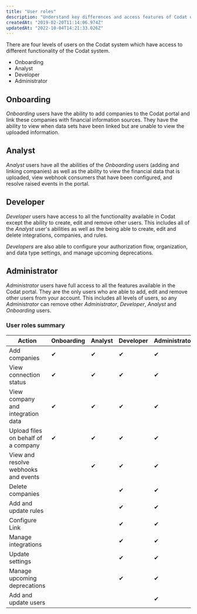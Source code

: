 ```yaml
---
title: "User roles"
description: "Understand key differences and access features of Codat user roles"
createdAt: "2019-02-20T11:14:06.974Z"
updatedAt: "2022-10-04T14:21:33.026Z"
---
```


There are four levels of users on the Codat system which have access to different functionality of the Codat system.

- Onboarding
- Analyst
- Developer
- Administrator

## Onboarding

_Onboarding_ users have the ability to add companies to the Codat portal and link these companies with financial information sources. They have the ability to view when data sets have been linked but are unable to view the uploaded information.

## Analyst

_Analyst_ users have all the abilities of the _Onboarding_ users (adding and linking companies) as well as the ability to view the financial data that is uploaded, view webhook consumers that have been configured, and resolve raised events in the portal.

## Developer

_Developer_ users have access to all the functionality available in Codat except the ability to create, edit and remove other users. This includes all of the _Analyst_ user's abilities as well as the being able to create, edit and delete integrations, companies, and rules.

_Developers_ are also able to configure your authorization flow, organization, and data type settings, and manage upcoming deprecations.

## Administrator

_Administrator_ users have full access to all the features available in the Codat portal. They are the only users who are able to add, edit and remove other users from your account. This includes all levels of users, so any _Administrator_ can remove other _Administrator_, _Developer_, _Analyst_ and _Onboarding_ users.

### User roles summary

| Action                                     	| Onboarding 	| Analyst 	| Developer 	| Administrator 	|
|-------------------------------------------	|------------	|---------	|-----------	|---------------	|
| Add companies                             	| ✔          	| ✔       	| ✔         	| ✔             	|
| View connection status                    	| ✔          	| ✔       	| ✔         	| ✔             	|
| View company and integration data            	| ✔           	| ✔       	| ✔         	| ✔             	|
| Upload files on behalf of a company                        	| ✔           	| ✔        	| ✔         	| ✔             	|
| View and resolve webhooks and events         	|            	| ✔       	| ✔         	| ✔             	|
| Delete companies                          	|            	|         	| ✔         	| ✔             	|
| Add and update rules                      	|            	|         	| ✔         	| ✔             	|
| Configure Link                            	|            	|         	| ✔         	| ✔             	|
| Manage integrations                       	|            	|         	| ✔         	| ✔             	|
| Update settings                           	|            	|         	| ✔         	| ✔             	|
| Manage upcoming deprecations              	|            	|         	| ✔         	| ✔             	|
| Add and update users                      	|            	|         	|           	| ✔             	|

